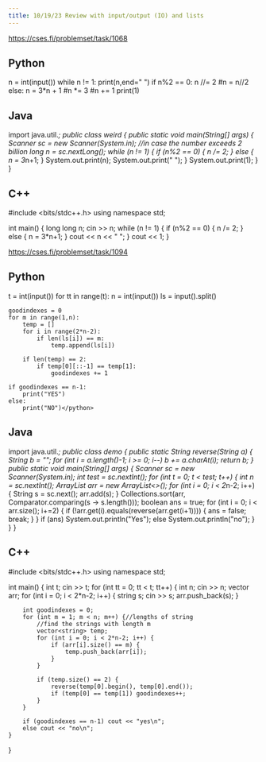 ```yaml
---
title: 10/19/23 Review with input/output (IO) and lists
---
```

<a href="https://cses.fi/problemset/task/1068">https://cses.fi/problemset/task/1068</a>

## Python
<python>n = int(input())
while n != 1:
    print(n,end=" ")
    if n%2 == 0:
        n //= 2
        #n = n//2
    else:
        n = 3*n + 1
        #n *= 3
        #n += 1
print(1)</python>

## Java
<java>import java.util.*;
public class weird {
    public static void main(String[] args) {
        Scanner sc = new Scanner(System.in);
        //in case the number exceeds 2 billion
        long n = sc.nextLong();
        while (n != 1) {
            if (n%2 == 0) {
                n /= 2;
            }
            else {
                n = 3*n+1;
            }
            System.out.print(n);
            System.out.print(" ");
        }
        System.out.print(1);
    }
}</java>

## C++
<cpp>#include &lt;bits/stdc++.h>
using namespace std;

int main() {
    long long n;
    cin >> n;
    while (n != 1) {
        if (n%2 == 0) {
            n /= 2;
        }
        else {
            n = 3*n+1;
        }
        cout << n << " ";
    }
    cout << 1;
}</cpp>

<a href="https://cses.fi/problemset/task/1094">https://cses.fi/problemset/task/1094</a>

## Python
<python>t = int(input())
for tt in range(t):
    n = int(input())
    ls = input().split()
    
    goodindexes = 0
    for m in range(1,n):
        temp = []
        for i in range(2*n-2):
            if len(ls[i]) == m:
                temp.append(ls[i])
        
        if len(temp) == 2:
            if temp[0][::-1] == temp[1]:
                goodindexes += 1
    
    if goodindexes == n-1:
        print("YES")
    else:
        print("NO")</python>

## Java
<java>import java.util.*;
public class demo {
    public static String reverse(String a) {
        String b = "";
        for (int i = a.length()-1; i  >= 0; i--) b += a.charAt(i);
        return b;
    }
    public static void main(String[] args) {
        Scanner sc = new Scanner(System.in);
        int test = sc.nextInt();
        for (int t = 0; t < test; t++) {
            int n = sc.nextInt();
            ArrayList<String> arr = new ArrayList<>();
            for (int i = 0; i < 2*n-2; i++) {
                String s = sc.next();
                arr.add(s);
            }
            Collections.sort(arr, Comparator.comparing(s -> s.length()));
            boolean ans = true;
            for (int i = 0; i < arr.size(); i+=2) {
                if (!arr.get(i).equals(reverse(arr.get(i+1)))) {
                    ans = false;
                    break;
                }
            }
            if (ans) System.out.println("Yes");
            else System.out.println("no");
        }
    }
}</java>

## C++
<cpp>#include &lt;bits/stdc++.h>
using namespace std;

int main() {
    int t; cin >> t;
    for (int tt = 0; tt < t; tt++) {
        int n; cin >> n;
        vector<string> arr;
        for (int i = 0; i < 2*n-2; i++) {
            string s; cin >> s;
            arr.push_back(s);
        }

        int goodindexes = 0;
        for (int m = 1; m < n; m++) {//lengths of string
            //find the strings with length m
            vector<string> temp;
            for (int i = 0; i < 2*n-2; i++) {
                if (arr[i].size() == m) {
                    temp.push_back(arr[i]);
                }
            }

            if (temp.size() == 2) {
                reverse(temp[0].begin(), temp[0].end());
                if (temp[0] == temp[1]) goodindexes++;
            }
        }

        if (goodindexes == n-1) cout << "yes\n";
        else cout << "no\n";
    }
}</cpp>